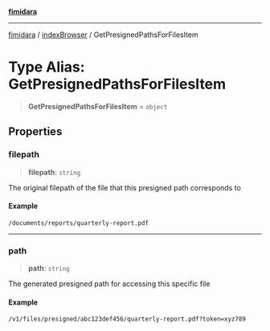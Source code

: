 [**fimidara**](../../README.md)

***

[fimidara](../../modules.md) / [indexBrowser](../README.md) / GetPresignedPathsForFilesItem

# Type Alias: GetPresignedPathsForFilesItem

> **GetPresignedPathsForFilesItem** = `object`

## Properties

### filepath

> **filepath**: `string`

The original filepath of the file that this presigned path corresponds to

#### Example

```
/documents/reports/quarterly-report.pdf
```

***

### path

> **path**: `string`

The generated presigned path for accessing this specific file

#### Example

```
/v1/files/presigned/abc123def456/quarterly-report.pdf?token=xyz789
```
